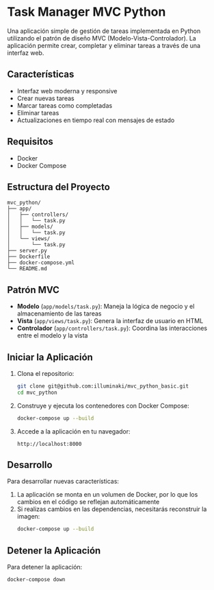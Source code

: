 # Task Manager MVC Python

Una aplicación simple de gestión de tareas implementada en Python utilizando el patrón de diseño MVC (Modelo-Vista-Controlador). La aplicación permite crear, completar y eliminar tareas a través de una interfaz web.

## Características

- Interfaz web moderna y responsive
- Crear nuevas tareas
- Marcar tareas como completadas
- Eliminar tareas
- Actualizaciones en tiempo real con mensajes de estado

## Requisitos

- Docker
- Docker Compose

## Estructura del Proyecto

```
mvc_python/
├── app/
│   ├── controllers/
│   │   └── task.py
│   ├── models/
│   │   └── task.py
│   └── views/
│       └── task.py
├── server.py
├── Dockerfile
├── docker-compose.yml
└── README.md
```

## Patrón MVC

- **Modelo** (`app/models/task.py`): Maneja la lógica de negocio y el almacenamiento de las tareas
- **Vista** (`app/views/task.py`): Genera la interfaz de usuario en HTML
- **Controlador** (`app/controllers/task.py`): Coordina las interacciones entre el modelo y la vista

## Iniciar la Aplicación

1. Clona el repositorio:
   ```bash
   git clone git@github.com:illuminaki/mvc_python_basic.git
   cd mvc_python
   ```

2. Construye y ejecuta los contenedores con Docker Compose:
   ```bash
   docker-compose up --build
   ```

3. Accede a la aplicación en tu navegador:
   ```
   http://localhost:8000
   ```

## Desarrollo

Para desarrollar nuevas características:

1. La aplicación se monta en un volumen de Docker, por lo que los cambios en el código se reflejan automáticamente
2. Si realizas cambios en las dependencias, necesitarás reconstruir la imagen:
   ```bash
   docker-compose up --build
   ```

## Detener la Aplicación

Para detener la aplicación:

```bash
docker-compose down
```
